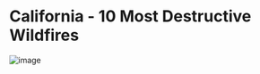 # California - 10 Most Destructive Wildfires

![image](https://github.com/user-attachments/assets/00749346-324b-4ec2-b52e-b6bb8b5a57f6)

